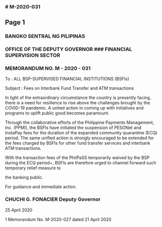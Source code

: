 ### # M-2020-031

## Page 1

### BANGKO SENTRAL NG PILIPINAS

### OFFICE OF THE DEPUTY GOVERNOR ### FINANCIAL SUPERVISION SECTOR

### MEMORANDUM NO. M - 2020 - 031

To : ALL BSP-SUPERVISED FINANCIAL INSTITUTIONS (BSFls)

Subject : Fees on Interbank Fund Transfer and ATM transactions

In light of the extraordinary circumstance the country is presently facing, there is a need for resilience to rise above the challenges brought by the COVID-19 pandemic. A united action in coming up with initiatives and programs to uplift public good becomes paramount.

Through the collaborative efforts of the Philippine Payments Management, Inc. (PPMI), the BSFls have initiated the suspension of PESONet and InstaPay fees for the duration of the expanded community quarantine (ECQ) period. The same unified action is strongly encouraged to be extended for the fees charged by BSFls for other fund transfer services and interbank ATM transactions.

With the transaction fees of the PhilPaSS temporarily waived by the BSP during the ECQ period+, BSFls are therefore urged to channel forward such temporary relief measure to

the banking public.

For guidance and immediate action.

### CHUCHI G. FONACIER Deputy Governor

25 April 2020

1 Memorandum No. M-2020-027 dated 21 April 2020 